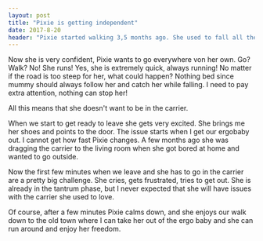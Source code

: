 ```yaml
---
layout: post
title: "Pixie is getting independent"
date: 2017-8-20
header: "Pixie started walking 3,5 months ago. She used to fall all the time, didn't pay attention at all. She didn't look down to the ground so wherever there was a small step or something in the way she ended up falling. Despite all these she was unstable, always wanting to run around and explore her new world."
---
```

Now she is very confident, Pixie wants to go everywhere von her own. Go? Walk? No! She runs! Yes, she is extremely quick, always running! No matter if the road is too steep for her, what could happen? Nothing bed since mummy should always follow her and catch her while falling. I need to pay extra attention, nothing can stop her!

All this means that she doesn't want to be in the carrier.

When we start to get ready to leave she gets very excited. She brings me her shoes and points to the door. The issue starts when I get our ergobaby out. I cannot get how fast Pixie changes. A few months ago she was dragging the carrier to the living room when she got bored at home and wanted to go outside.

Now the first few minutes when we leave and she has to go in the carrier are a pretty big challenge. She cries, gets frustrated, tries to get out. She is already in the tantrum phase, but I never expected that she will have issues with the carrier she used to love.

Of course, after a few minutes Pixie calms down, and she enjoys our walk down to the old town where I can take her out of the ergo baby and she can run around and enjoy her freedom.